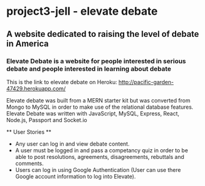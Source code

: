 # project3-jell - elevate debate

## A website dedicated to raising the level of debate in America

### Elevate Debate is a website for people interested in serious debate and people interested in learning about debate

This is the link to elevate debate on Heroku: <http://pacific-garden-47429.herokuapp.com/>

Elevate debate was built from a MERN starter kit but was converted from Mongo to MySQL in order to make use of the relational
database features.  Elevate Debate was written with JavaScript, MySQL, Express, React, Node.js, Passport and Socket.io

** User Stories **

* Any user can log in and view debate content.
* A user must be logged in and pass a competancy quiz in order to be able to post resolutions, agreements, disagreements, rebuttals and comments.
* Users can log in using Google Authentication (User can use there Google account information to log into Elevate).
